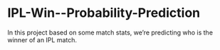 # IPL-Win--Probability-Prediction
In this project based on some match stats, we’re predicting who is the winner of an IPL match. 
